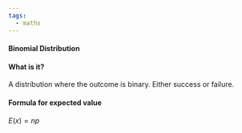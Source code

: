 ```yaml
---
tags:
  - maths
---
```

#### Binomial Distribution 

#### What is it?
A distribution where the outcome is binary. Either success or failure. 

#### Formula for expected value
$E(x)=np$

